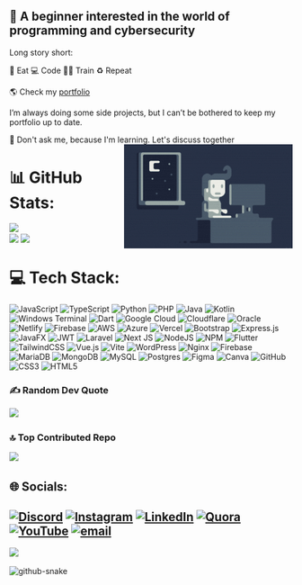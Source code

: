  <!-- <p><img src="https://raw.githubusercontent.com/Iwi4a/iwi4a/master/assets/header.png" alt="alt README header"></p> -->
<h2 id="aboutme">💫 A beginner interested in the world of programming and cybersecurity</h2>
<!-- <p>🔭 Currently working at Global, a British media company. I work with great people and we are using great technologies!</p> -->
<p>Long story short:</p>
<p>🥑 Eat 💻 Code 💪🏽 Train ♻️ Repeat</p>
<p>🌎 Check my <a href="">portfolio</a></p>
<p>I’m always doing some side projects, but I can’t be bothered to keep my portfolio up to date.</p>
<!-- 🔭 I’m currently working on<br> -->
<!-- 👯 I’m looking to collaborate on<br> -->
<!-- 🤝 I’m looking for help with<br>
🌱 I’m currently learning<br> -->
💬 Don't ask me, because I'm learning. Let's discuss together<br>
<!-- ⚡ Fun fact  -->


<img alt="Night Coding" src="https://raw.githubusercontent.com/AVS1508/AVS1508/master/assets/Night-Coding.gif" align="right">

# 📊 GitHub Stats:
![](https://github-readme-stats.vercel.app/api?username=M-Adityarnld&theme=blue_navy&hide_border=false&include_all_commits=false&count_private=false)<br/>
![](https://nirzak-streak-stats.vercel.app/?user=M-Adityarnld&theme=blue_navy&hide_border=false)
![](https://github-readme-stats.vercel.app/api/top-langs/?username=M-Adityarnld&theme=blue_navy&hide_border=false&include_all_commits=false&count_private=false&layout=compact)


# 💻 Tech Stack:
![JavaScript](https://img.shields.io/badge/javascript-%23323330.svg?style=for-the-badge&logo=javascript&logoColor=%23F7DF1E) 
![TypeScript](https://img.shields.io/badge/typescript-%23007ACC.svg?style=for-the-badge&logo=typescript&logoColor=white) ![Python](https://img.shields.io/badge/python-3670A0?style=for-the-badge&logo=python&logoColor=ffdd54) ![PHP](https://img.shields.io/badge/php-%23777BB4.svg?style=for-the-badge&logo=php&logoColor=white) ![Java](https://img.shields.io/badge/java-%23ED8B00.svg?style=for-the-badge&logo=openjdk&logoColor=white) ![Kotlin](https://img.shields.io/badge/kotlin-%237F52FF.svg?style=for-the-badge&logo=kotlin&logoColor=white) ![Windows Terminal](https://img.shields.io/badge/Windows%20Terminal-%234D4D4D.svg?style=for-the-badge&logo=windows-terminal&logoColor=white) ![Dart](https://img.shields.io/badge/dart-%230175C2.svg?style=for-the-badge&logo=dart&logoColor=white) ![Google Cloud](https://img.shields.io/badge/GoogleCloud-%234285F4.svg?style=for-the-badge&logo=google-cloud&logoColor=white) ![Cloudflare](https://img.shields.io/badge/Cloudflare-F38020?style=for-the-badge&logo=Cloudflare&logoColor=white) ![Oracle](https://img.shields.io/badge/Oracle-F80000?style=for-the-badge&logo=oracle&logoColor=white) ![Netlify](https://img.shields.io/badge/netlify-%23000000.svg?style=for-the-badge&logo=netlify&logoColor=#00C7B7) ![Firebase](https://img.shields.io/badge/firebase-%23039BE5.svg?style=for-the-badge&logo=firebase) ![AWS](https://img.shields.io/badge/AWS-%23FF9900.svg?style=for-the-badge&logo=amazon-aws&logoColor=white) ![Azure](https://img.shields.io/badge/azure-%230072C6.svg?style=for-the-badge&logo=microsoftazure&logoColor=white) ![Vercel](https://img.shields.io/badge/vercel-%23000000.svg?style=for-the-badge&logo=vercel&logoColor=white) ![Bootstrap](https://img.shields.io/badge/bootstrap-%238511FA.svg?style=for-the-badge&logo=bootstrap&logoColor=white) ![Express.js](https://img.shields.io/badge/express.js-%23404d59.svg?style=for-the-badge&logo=express&logoColor=%2361DAFB) ![JavaFX](https://img.shields.io/badge/javafx-%23FF0000.svg?style=for-the-badge&logo=javafx&logoColor=white) ![JWT](https://img.shields.io/badge/JWT-black?style=for-the-badge&logo=JSON%20web%20tokens) ![Laravel](https://img.shields.io/badge/laravel-%23FF2D20.svg?style=for-the-badge&logo=laravel&logoColor=white) ![Next JS](https://img.shields.io/badge/Next-black?style=for-the-badge&logo=next.js&logoColor=white) ![NodeJS](https://img.shields.io/badge/node.js-6DA55F?style=for-the-badge&logo=node.js&logoColor=white) ![NPM](https://img.shields.io/badge/NPM-%23CB3837.svg?style=for-the-badge&logo=npm&logoColor=white) ![Flutter](https://img.shields.io/badge/Flutter-%2302569B.svg?style=for-the-badge&logo=Flutter&logoColor=white) ![TailwindCSS](https://img.shields.io/badge/tailwindcss-%2338B2AC.svg?style=for-the-badge&logo=tailwind-css&logoColor=white) ![Vue.js](https://img.shields.io/badge/vue.js-%2335495e.svg?style=for-the-badge&logo=vuedotjs&logoColor=%234FC08D) ![Vite](https://img.shields.io/badge/vite-%23646CFF.svg?style=for-the-badge&logo=vite&logoColor=white) ![WordPress](https://img.shields.io/badge/WordPress-%23117AC9.svg?style=for-the-badge&logo=WordPress&logoColor=white) ![Nginx](https://img.shields.io/badge/nginx-%23009639.svg?style=for-the-badge&logo=nginx&logoColor=white) ![Firebase](https://img.shields.io/badge/firebase-a08021?style=for-the-badge&logo=firebase&logoColor=ffcd34) ![MariaDB](https://img.shields.io/badge/MariaDB-003545?style=for-the-badge&logo=mariadb&logoColor=white) ![MongoDB](https://img.shields.io/badge/MongoDB-%234ea94b.svg?style=for-the-badge&logo=mongodb&logoColor=white) ![MySQL](https://img.shields.io/badge/mysql-4479A1.svg?style=for-the-badge&logo=mysql&logoColor=white) ![Postgres](https://img.shields.io/badge/postgres-%23316192.svg?style=for-the-badge&logo=postgresql&logoColor=white) ![Figma](https://img.shields.io/badge/figma-%23F24E1E.svg?style=for-the-badge&logo=figma&logoColor=white) ![Canva](https://img.shields.io/badge/Canva-%2300C4CC.svg?style=for-the-badge&logo=Canva&logoColor=white) ![GitHub](https://img.shields.io/badge/github-%23121011.svg?style=for-the-badge&logo=github&logoColor=white) ![CSS3](https://img.shields.io/badge/css3-%231572B6.svg?style=for-the-badge&logo=css3&logoColor=white) ![HTML5](https://img.shields.io/badge/html5-%23E34F26.svg?style=for-the-badge&logo=html5&logoColor=white)


### ✍️ Random Dev Quote
![](https://quotes-github-readme.vercel.app/api?type=horizontal&theme=radical)

 

### 🔝 Top Contributed Repo
![](https://github-contributor-stats.vercel.app/api?username=M-Adityarnld&limit=5&theme=transparent&combine_all_yearly_contributions=true)

## 🌐 Socials:
[![Discord](https://img.shields.io/badge/Discord-%237289DA.svg?logo=discord&logoColor=white)](https://discord.gg/@coming-soon) [![Instagram](https://img.shields.io/badge/Instagram-%23E4405F.svg?logo=Instagram&logoColor=white)](https://instagram.com/m_adtyarnld) [![LinkedIn](https://img.shields.io/badge/LinkedIn-%230077B5.svg?logo=linkedin&logoColor=white)](https://linkedin.com/in/@coming-soon) [![Quora](https://img.shields.io/badge/Quora-%23B92B27.svg?logo=Quora&logoColor=white)](https://quora.com/profile/@coming-soon) [![YouTube](https://img.shields.io/badge/YouTube-%23FF0000.svg?logo=YouTube&logoColor=white)](https://youtube.com/@@coming-soon) [![email](https://img.shields.io/badge/Email-D14836?logo=gmail&logoColor=white)](mailto:aditadalahorang@gmail.com)
---
[![](https://visitcount.itsvg.in/api?id=M-Adityarnld&icon=2&color=1)](https://visitcount.itsvg.in)

<picture>
  <source media="(prefers-color-scheme: dark)" srcset="https://raw.githubusercontent.com/M-Adityarnld/M-Adityarnld/output/github-snake-dark.svg" />
  <source media="(prefers-color-scheme: light)" srcset="https://raw.githubusercontent.com/M-Adityarnld/M-Adityarnld/output/github-snake.svg" />
  <img alt="github-snake" src="https://raw.githubusercontent.com/tobiasmeyhoefer/tobiasmeyhoefer/output/github-snake.svg" />
</picture>
